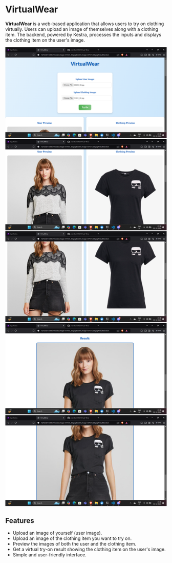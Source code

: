 # VirtualWear

**VirtualWear** is a web-based application that allows users to try on clothing virtually. Users can upload an image of themselves along with a clothing item. The backend, powered by Kestra, processes the inputs and displays the clothing item on the user's image.


![screenshot](https://github.com/anshshori2002/Virtual-Wear/blob/main/Screenshot%20(3).png)
![screenshot](https://github.com/anshshori2002/Virtual-Wear/blob/main/Screenshot%20(4).png)
![screenshot](https://github.com/anshshori2002/Virtual-Wear/blob/main/Screenshot%20(7).png)
![screenshot](https://github.com/anshshori2002/Virtual-Wear/blob/main/Screenshot%20(5).png)
![screenshot](https://github.com/anshshori2002/Virtual-Wear/blob/main/Screenshot%20(6).png)


## Features

- Upload an image of yourself (user image).
- Upload an image of the clothing item you want to try on.
- Preview the images of both the user and the clothing item.
- Get a virtual try-on result showing the clothing item on the user's image.
- Simple and user-friendly interface.


